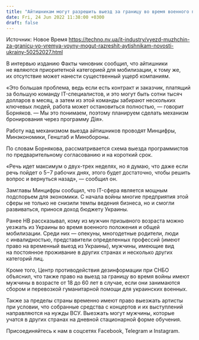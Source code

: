```yaml
---
title: "Айтишникам могут разрешить выезд за границу во время военного положения. Но есть пара нюансов"
date: Fri, 24 Jun 2022 11:38:00 +0300
draft: false
---
```

Источник: Новое Время https://techno.nv.ua/it-industry/vyezd-muzhchin-za-granicu-vo-vremya-voyny-mogut-razreshit-aytishnikam-novosti-ukrainy-50252027.html


 В интервью изданию Факты чиновник сообщил, что айтишники не являются приоритетной категорией для мобилизации, к тому же, их отсутствие может нанести существенный ущерб компаниям.

«Это большая проблема, ведь если есть контракт и заказчик, платящий за большую команду IT-специалистов, и это могут быть сотни тысяч долларов в месяц, а затем из этой команды забирают нескольких ключевых людей, работа может остановиться полностью, — говорит Борняков. — Мы это понимаем, поэтому планируем сделать механизм бронирования через программу Дія».

Работу над механизмом выезда айтишников проводят Минцифры, Минэкономики, Генштаб и Минобороны.

По словам Борнякова, рассматривается схема выезда программистов по предварительному согласованию и на короткий срок.

«Речь идет максимум о двух-трех неделях, но я думаю, что даже если речь пойдет о 5−7 рабочих днях, этого будет достаточно, чтобы решить вопрос и вернуться назад», — сообщил он.

Замглавы Минцифры сообщил, что IT-сфера является мощным подспорьем для экономики. С начала войны многие предприятия этой сферы не только не снизили темпы ведения бизнеса, но и смогли развиваться, принося доход бюджету Украины.

Ранее НВ рассказывал, кому из мужчин призывного возраста можно уезжать из Украины во время военного положения и общей мобилизации. Среди них — опекуны, многодетные родители, люди с инвалидностью, представители определенных профессий (имеют право на временный выезд из Украины), мужчины, имеющие вид на постоянное проживание в других странах и несколько других категорий лиц.

Кроме того, Центр противодействия дезинформации при СНБО объяснил, что также право на выезд за границу во время войны имеют мужчины в возрасте от 18 до 60 лет в случае, если они занимаются сбором и перевозкой гуманитарной помощи для украинских военных.

Также за пределы страны временно имеют право выезжать артисты при условии, что собранные средства с концертов и их выступлений направляются на нужды ВСУ. Выезжать могут мужчины, которые учатся в других странах на дневной стационарной форме обучения.

Присоединяйтесь к нам в соцсетях Facebook, Telegram и Instagram.
